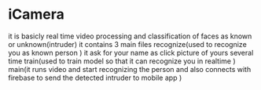 # iCamera
it is basicly real time video processing and classification of faces as known or unknown(intruder)
it contains 3 main files 
recognize(used to recognize you as known person ) it ask for your name as click picture of yours several time 
train(used to train model so that it can recognize you in realtime )
main(it runs video and start recognizing the person and also connects with firebase to send the detected intruder to mobile app )
